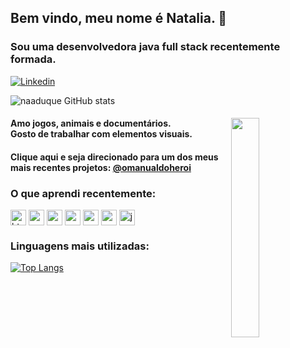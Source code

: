 
## Bem vindo, meu nome é Natalia. 🦋
### Sou uma desenvolvedora java full stack recentemente formada.


[![Linkedin](https://img.shields.io/badge/LinkedIn-0077B5?style=for-the-badge&logo=linkedin&logoColor=white)](https://www.linkedin.com/in/natalia-ferreira-duque/)

![naaduque GitHub stats](https://github-readme-stats.vercel.app/api?username=naaduque&show_icons=true&theme=radical)


<div>

  <img align="right" width="30%" src="https://i.imgur.com/34VxyW5.gif">


  
  #### <p>Amo jogos, animais e documentários. <br>Gosto de trabalhar com elementos visuais.</p>
  #### <p>

  #### <p> Clique aqui e seja direcionado para um dos meus mais recentes projetos: <a href="https://omanualdoheroi.vercel.app/" target="_blank" rel="nofollow">@omanualdoheroi</a></p>
  
  



### O que aprendi recentemente:
<img align="center" alt="html" height="25" width="auto" src="https://img.shields.io/badge/HTML5-E34F26?style=for-the-badge&logo=html5&logoColor=white">
<img align="center" alt="css" height="25" width="auto" src="https://img.shields.io/badge/CSS3-1572B6?style=for-the-badge&logo=css3&logoColor=white">
<img align="center" alt="mui" height="25" width="auto" src="https://img.shields.io/badge/MUI-%230081CB.svg?style=for-the-badge&logo=material-ui&logoColor=white">
<img align="center" alt="reactjs" height="25" width="auto" src="https://img.shields.io/badge/react-%2320232a.svg?style=for-the-badge&logo=react&logoColor=%2361DAFB">
 <img align="center" alt="spring" height="25" width="auto" src="https://img.shields.io/badge/Spring-6DB33F?style=for-the-badge&logo=spring&logoColor=white">
  <img align="center" alt="mysql" height="25" width="auto" src="https://img.shields.io/badge/MySQL-00000F?style=for-the-badge&logo=mysql&logoColor=white">
  <img align="center" alt="java" height="25" width="auto" src="https://img.shields.io/badge/Java-ED8B00?style=for-the-badge&logo=java&logoColor=white">
</div>


### Linguagens mais utilizadas:
[![Top Langs](https://github-readme-stats.vercel.app/api/top-langs/?username=naaduque)](https://github.com/naaduque/github-readme-stats)
